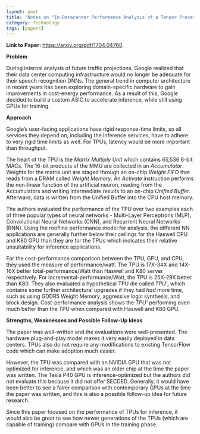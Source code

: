 ```yaml
---
layout: post
title: 'Notes on "In-Datacenter Performance Analysis of a Tensor Processing Unit"'
category: Technology
tags: [papers]
---
```


**Link to Paper:** <https://arxiv.org/pdf/1704.04760>

**Problem**

During internal analysis of future traffic projections, Google realized that their data center computing infrastructure would no longer be adequate for their speech recognition DNNs. The general trend in computer architecture in recent years has been exploring domain-specific hardware to gain improvements in cost-energy performance. As a result of this, Google decided to build a custom ASIC to accelerate inference, while still using GPUs for training.

**Approach**

Google’s user-facing applications have rigid response-time limits, so all services they depend on, including the inference services, have to adhere to very rigid time limits as well. For TPUs, latency would be more important than throughput.

The heart of the TPU is the *Matrix Multiply Unit* which contains 65,536 8-bit MACs. The 16-bit products of the MMU are collected in an *Accumulator*. Weights for the matrix unit are staged through an on-chip *Weight FIFO* that reads from a DRAM called *Weight Memory*. An *Activate* instruction performs the non-linear function of the artificial neuron, reading from the Accumulators and writing intermediate results to an on-chip *Unified Buffer*. Afterward, data is written from the Unified Buffer into the CPU host memory.

The authors evaluated the performance of the TPU over two examples each of three popular types of neural networks \- Multi-Layer Perceptrons (MLP), Convolutional Neural Networks (CNN), and Recurrent Neural Networks (RNN). Using the roofline performance model for analysis, the different NN applications are generally further below their ceilings for the Haswell CPU and K80 GPU than they are for the TPUs which indicates their relative unsuitability for inference applications.

For the cost-performance comparison between the TPU, GPU, and CPU, they used the measure of performance/watt. The TPU is 17X-34X and 14X-16X better total-performance/Watt than Haswell and K80 server respectively. For incremental-performance/Watt, the TPU is 25X-29X better than K80. They also evaluated a hypothetical TPU die called *TPU’*, which contains some further architectural upgrades if they had *had* more time, such as using GDDR5 Weight Memory, aggressive logic synthesis, and block design. Cost-performance analysis shows the *TPU’* performing even much better than the TPU when compared with Haswell and K80 GPU.

**Strengths, Weaknesses and Possible Follow-Up Ideas**

The paper was well-written and the evaluations were well-presented. The hardware plug-and-play model makes it very easily deployed in data centers. TPUs also do not require any modifications to existing TensorFlow code which can make adoption much easier.

However, the TPU was compared with an NVIDIA GPU that was not optimized for inference, and which was an older chip at the time the paper was written. The Tesla P40 GPU is inference-optimized but the authors did not evaluate this because it did not offer SECDED. Generally, it would have been better to see a fairer comparison with contemporary GPUs at the time the paper was written, and this is also a possible follow-up idea for future research.

Since this paper focused on the performance of TPUs for inference, it would also be great to see how newer generations of the TPUs (which are capable of training) compare with GPUs in the training phase.
